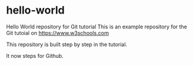 # hello-world
Hello World repository for Git tutorial
This is an example repository for the Git tutoial on https://www.w3schools.com

This repository is built step by step in the tutorial.

It now steps for Github.
